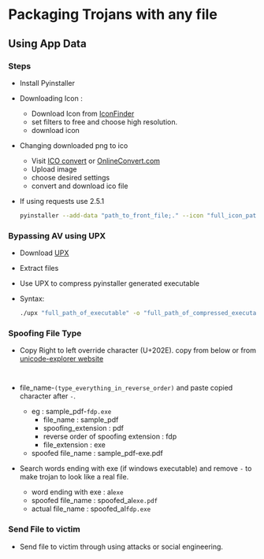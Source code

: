 # Packaging Trojans with any file

## Using App Data

### Steps

- Install Pyinstaller
- Downloading Icon :
  - Download Icon from [IconFinder](https://iconfinder.com/)
  - set filters to free and choose high resolution.
  - download icon
- Changing downloaded png to ico
  - Visit [ICO convert](https://icoconvert.com/) or [OnlineConvert.com](https://image.online-convert.com/convert-to-ico)
  - Upload image
  - choose desired settings
  - convert and download ico file
- If using requests use 2.5.1

    ```bash
    pyinstaller --add-data "path_to_front_file;." --icon "full_icon_path" --one-file --noconsole -n "name_of_output_file" "path_to_reverse_tcp.py"
    ```

### Bypassing AV using UPX

- Download [UPX](https://github.com/upx/upx/releases/tag/v3.96)
- Extract files
- Use UPX to compress pyinstaller generated executable
- Syntax:

    ```bash
    ./upx "full_path_of_executable" -o "full_path_of_compressed_executable"
    ```

### Spoofing File Type

- Copy Right to left override character (U+202E). copy from below or from [unicode-explorer website](https://unicode-explorer.com/c/202E)

  ```string
  ‮ 
  ```

- file_name-`(type_everything_in_reverse_order)` and paste copied character after `-`.

  - eg : sample_pdf-`fdp.exe`
    - file_name : sample_pdf
    - spoofing_extension : pdf
    - reverse order of spoofing extension : fdp
    - file_extension : exe
  - spoofed file_name : sample_pdf-‮fdp.exe

- Search words ending with exe (if windows executable) and remove `-` to make trojan to look like a real file.
  - word ending with exe : al`exe`
  - spoofed file_name : spoofed_al`exe.pdf`
  - actual file_name : spoofed_al`fdp.exe`

### Send File to victim

- Send file to victim through using attacks or social engineering.
